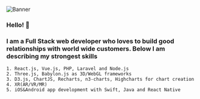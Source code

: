 ![Banner](https://github.com/DevArt002/devart.git/blob/master/img/banner.jpg)

### Hello! 👋

### I am a Full Stack web developer who loves to build good relationships with world wide customers. Below I am describing my strongest skills
    1. React.js, Vue.js, PHP, Laravel and Node.js
    2. Three.js, Babylon.js as 3D/WebGL frameworks
    3. D3.js, ChartJS, Recharts, n3-charts, Highcharts for chart creation
    4. XR(AR/VR/MR)
    5. iOS&Android app development with Swift, Java and React Native

